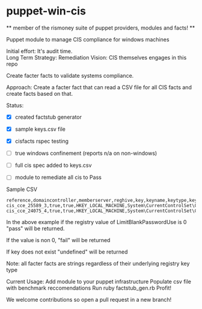 puppet-win-cis
==============
** member of the rismoney suite of puppet providers, modules and facts! **

Puppet module to manage CIS compliance for windows machines

Initial effort: It's audit time.  
Long Term Strategy: Remediation
Vision: CIS themselves engages in this repo

Create facter facts to validate systems compliance.

Approach: Create a facter fact that can read a CSV file for all CIS facts and create
facts based on that.

Status:
- [x] created factstub generator
- [x] sample keys.csv file
- [x] cisfacts rspec testing
- [ ] true windows confinement (reports n/a on non-windows)
- [ ] full cis spec added to keys.csv
- [ ] module to remediate all cis to Pass


Sample CSV
```csv
reference,domaincontroller,memberserver,reghive,key,keyname,keytype,keyvalue
cis_cce_25589_3,true,true,HKEY_LOCAL_MACHINE,System\CurrentControlSet\Control\Lsa,LimitBlankPasswordUse,REG_DWORD,0
cis_cce_24075_4,true,true,HKEY_LOCAL_MACHINE,System\CurrentControlSet\Control\Lsa,auditbaseobjects,REG_DWORD,0
```


In the above example if the registry value of LimitBlankPasswordUse is 0 "pass" will be returned.

If the value is non 0, "fail" will be returned

If key does not exist "undefined" will be returned

Note: all facter facts are strings regardless of their underlying registry key type

Current Usage:
Add module to your puppet infrastructure
Populate csv file with benchmark reccomendations
Run ruby factstub_gen.rb
Profit!

We welcome contributions so open a pull request in a new branch!
